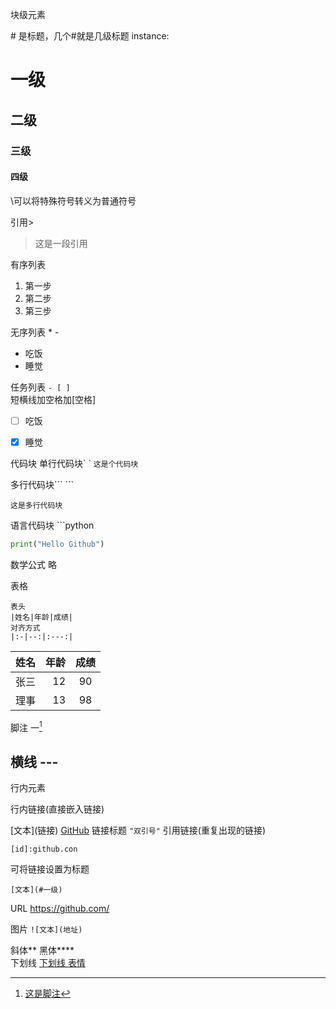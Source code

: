 块级元素

\# 是标题，几个\#就是几级标题
instance:
# 一级
## 二级
### 三级
#### 四级
\\可以将特殊符号转义为普通符号

引用\> 
> 这是一段引用

有序列表
1. 第一步
2. 第二步
3. 第三步

无序列表
\* 
\-
* 吃饭
* 睡觉

任务列表
`- [ ]`\
短横线加空格加[空格]
- [ ] 吃饭
- [x] 睡觉


代码块
单行代码块\` \`
`这是个代码块`

多行代码块\`\`\`
\`\`\`
```
这是多行代码块
```
语言代码块
\`\`\`python
```python
print("Hello Github")
```

数学公式
略

表格
```
表头
|姓名|年龄|成绩|
对齐方式
|:-|--:|:---:|
```
|姓名|年龄|成绩|
|:-|--:|:---:|
|张三|12|90|
|理事|13|98|



脚注
一[^脚注]
[^脚注]:这是脚注

横线
\-\-\-
---

行内元素

行内链接(直接嵌入链接)

[文本]\(链接\)
[GitHub](http:github.com)
链接标题
`"双引号"`
引用链接(重复出现的链接)
```[文本][id]
[id]:github.con
```
可将链接设置为标题
```
[文本](#一级)
```

URL
https://github.com/

图片
`![文本](地址)`

斜体\*\*    黑体\*\*\*\*    
下划线 <u>下划线<u>
表情 


